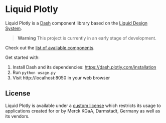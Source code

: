 # Liquid Plotly

Liquid Plotly is a [Dash](https://dash.plotly.com/) component library based on the [Liquid Design System](https://www.figma.com/file/8GYcAOePm8Tt9qqJ7Gnv99/Liquid-Oxygen-(Share)?node-id=3%3A14310).

> **Warning**
> This project is currently in an early stage of development.

Check out the [list of available components](https://github.com/emdgroup-liquid/liquid-plotly/tree/main/src/ts/components).

Get started with:
1. Install Dash and its dependencies: https://dash.plotly.com/installation
2. Run `python usage.py`
3. Visit http://localhost:8050 in your web browser

## License

Liquid Plotly is available under a [custom license](https://github.com/emdgroup-liquid/liquid-plotly/blob/main/LICENSE.md) which restricts its usage to applications created for or by Merck KGaA, Darmstadt, Germany as well as its vendors.